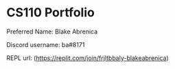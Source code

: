 # CS110 Portfolio


Preferred Name: Blake Abrenica

Discord username: ba#8171

REPL url: (https://replit.com/join/frjltbbaly-blakeabrenica)
